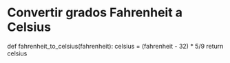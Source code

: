 # Convertir grados Fahrenheit a Celsius
def fahrenheit_to_celsius(fahrenheit):
    celsius = (fahrenheit - 32) * 5/9
    return celsius
